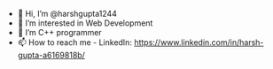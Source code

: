 - 👋 Hi, I’m @harshgupta1244
- 👀 I’m interested in Web Development
- 🌱 I’m C++ programmer
- 📫 How to reach me - LinkedIn: https://www.linkedin.com/in/harsh-gupta-a6169818b/

<!---
Harshgupta1244/Harshgupta1244 is a ✨ special ✨ repository because its `README.md` (this file) appears on your GitHub profile.
You can click the Preview link to take a look at your changes.
--->
